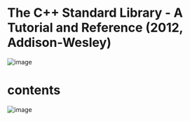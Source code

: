 # The C++ Standard Library - A Tutorial and Reference (2012, Addison-Wesley)

![image](https://github.com/xiays146/c-standard-libraries-NMJ/assets/48829659/464ef8cb-67b8-4e48-a43c-81c5fdbdf507)

# contents

![image](https://github.com/xiays146/CPlusPlus-Standard-Libraries/assets/48829659/02d618eb-3747-4a68-80af-b4941a64e108)




